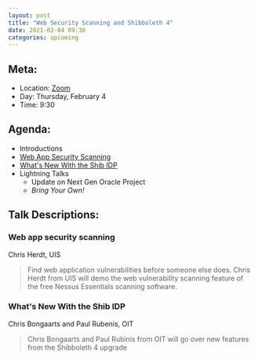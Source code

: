 ```yaml
---
layout: post
title: "Web Security Scanning and Shibboleth 4"
date: 2021-02-04 09:30
categories: upcoming
---
```


## Meta:

- Location: [Zoom](https://z.umn.edu/cpmstream)
- Day: Thursday, February 4
- Time: 9:30

## Agenda:

- Introductions
- [Web App Security Scanning](#web-app-security-scanning)
- [What's New With the Shib IDP](#whats-new-with-the-shib-idp)
- Lightning Talks
  - Update on Next Gen Oracle Project
  - _Bring Your Own!_

## Talk Descriptions:

### Web app security scanning
Chris Herdt, UIS

> Find web application vulnerabilities before someone else does. Chris Herdt from UIS will demo the web vulnerability scanning feature of the free Nessus Essentials scanning software.


### What's New With the Shib IDP
Chris Bongaarts and Paul Rubenis, OIT

> Chris Bongaarts and Paul Rubinis from OIT will go over new features from the Shibboleth 4 upgrade
